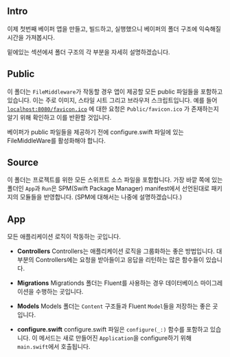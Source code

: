 Intro
---

이제 첫번째 베이퍼 앱을 만들고, 빌드하고, 실행했으니 베이퍼의 폴더 구조에 익숙해질 시간을 가져봅시다.

밑에있는 섹션에셔 폴더 구조의 각 부분을 자세히 설명하겠습니다.


Public
---

이 폴더는 `FileMiddleware`가 작동할 경우 앱이 제공할 모든 public 파일들을 포함하고 있습니다. 이는 주로 이미지, 스타일 시트 그리고 브라우저 스크립트입니다. 예를 들어 [`localhost:8080/favicon.ico`](http://localhost:8080/favicon.ico) 에 대한 요청은 `Public/favicon.ico` 가 존재하는지 알기 위해 확인하고 이를 반환할 것입니다.

베이퍼가 public 파일들을 제공하기 전에 configure.swift 파일에 있는 FileMiddleWare를 활성화해야 합니다.

Source
---
이 폴더는 프로젝트를 위한 모든 스위프트 소스 파일을 포함합니다. 가장 바깥 쪽에 있는 폴더인 `App`과 `Run`은 SPM(Swift Package Manager) manifest에서 선언된대로 패키지의 모듈들을 반영합니다. (SPM에 대해서는 나중에 설명하겠습니다.)

App
---
모든 애플리케이션 로직이 작동하는 곳입니다.

- **Controllers**
    Controllers는 애플리케이션 로직을 그룹화하는 좋은 방법입니다. 대부분의 Controllers에는 요청을 받아들이고 응답을 리턴하는 많은 함수들이 있습니다.

- **Migrations**
    Migrationds 폴더는 Fluent를 사용하는 경우 데이터베이스 마이그레이션을 수행하는 곳입니다.

- **Models**
    Models 폴더는 `Content` 구조들과 Fluent `Model`들을 저장하는 좋은 곳입니다.

- **configure.swift**
    configure.swift 파일은  `configure(_:)` 함수를 포함하고 있습니다. 이 메서드는 새로 만들어진 `Application`을 configure하기 위해 `main.swift`에서 호출됩니다.
